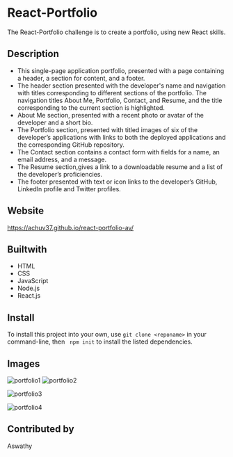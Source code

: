 # React-Portfolio
The React-Portfolio challenge is to create a portfolio, using new React skills.
## Description
* This single-page application portfolio,  presented with a page containing a header, a section for content, and a footer.
* The header section presented with the developer's name and navigation with titles corresponding to different sections of the portfolio. The navigation titles About Me, Portfolio, Contact, and Resume, and the title corresponding to the current section is highlighted.
*  About Me section, presented with  a recent photo or avatar of the developer and a short bio.
* The Portfolio section, presented with  titled images of six of the developer’s applications with links to both the deployed applications and the corresponding GitHub repository.
* The Contact section contains  a contact form with fields for a name, an email address, and a message.
*  The Resume section,gives a link to a downloadable resume and a list of the developer’s proficiencies.
* The footer presented with text or icon links to the developer’s GitHub, LinkedIn profile and Twitter profiles.

## Website
https://achuv37.github.io/react-portfolio-av/
## Builtwith
* HTML
* CSS
* JavaScript
* Node.js
* React.js

## Install
To install this project into your own, use ` git clone <reponame> ` in your command-line, then ` npm init` to install the listed dependencies.

## Images

![portfolio1](https://user-images.githubusercontent.com/93412486/176756888-127d29d6-01ff-4313-80e0-6229ebdc6ac9.PNG)
![portfolio2](https://user-images.githubusercontent.com/93412486/176756926-5d9cc82d-368d-4045-beb2-6a9d80422004.PNG)

![portfolio3](https://user-images.githubusercontent.com/93412486/176756947-ecf3c8d5-26fd-43cb-bd26-bcdd564d9443.PNG)

![portfolio4](https://user-images.githubusercontent.com/93412486/176756966-662eb2cd-0373-49a8-95fb-45236bbe7858.PNG)


## Contributed by
Aswathy
